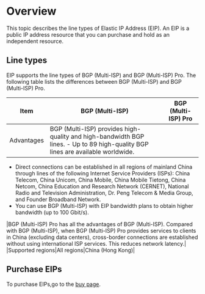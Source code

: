 # Overview

This topic describes the line types of Elastic IP Address \(EIP\). An EIP is a public IP address resource that you can purchase and hold as an independent resource.

## Line types

EIP supports the line types of BGP \(Multi-ISP\) and BGP \(Multi-ISP\) Pro. The following table lists the differences between BGP \(Multi-ISP\) and BGP \(Multi-ISP\) Pro.

|Item|BGP \(Multi-ISP\)|BGP \(Multi-ISP\) Pro|
|----|-----------------|---------------------|
|Advantages|BGP \(Multi-ISP\) provides high-quality and high-bandwidth BGP lines. -   Up to 89 high-quality BGP lines are available worldwide.
-   Direct connections can be established in all regions of mainland China through lines of the following Internet Service Providers \(ISPs\): China Telecom, China Unicom, China Mobile, China Mobile Tietong, China Netcom, China Education and Research Network \(CERNET\), National Radio and Television Administration, Dr. Peng Telecom & Media Group, and Founder Broadband Network.
-   You can use BGP \(Multi-ISP\) with EIP bandwidth plans to obtain higher bandwidth \(up to 100 Gbit/s\).

|BGP \(Multi-ISP\) Pro has all the advantages of BGP \(Multi-ISP\). Compared with BGP \(Multi-ISP\), when BGP \(Multi-ISP\) Pro provides services to clients in China \(excluding data centers\), cross-border connections are established without using international ISP services. This reduces network latency.|
|Supported regions|All regions|China \(Hong Kong\)|

## Purchase EIPs

To purchase EIPs,go to the [buy page](https://common-buy-intl.alibabacloud.com/?commodityCode=eip_intl#/buy).

